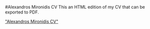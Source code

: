 #Alexandros Mironidis CV
This an HTML edition of my CV that can be exported to PDF.


["Alexandros Mironidis CV"](https://alxmrd.github.io)
